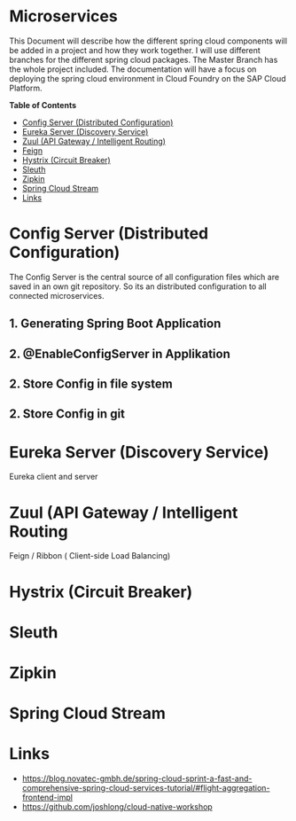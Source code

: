 # Microservices

This Document will describe how the different spring cloud components will be added in a project and how they work together. I will use different branches for the different spring cloud packages. The Master Branch has the whole project included. The documentation will have a focus on deploying the spring cloud environment in Cloud Foundry on the SAP Cloud Platform.

**Table of Contents**

* [Config Server (Distributed Configuration)](#config)
* [Eureka Server (Discovery Service)](#eureka)
* [Zuul (API Gateway / Intelligent Routing)](#zuul)
* [Feign](#feign)
* [Hystrix (Circuit Breaker)](#hystrix)
* [Sleuth](#sleuth)
* [Zipkin](#zipkin)
* [Spring Cloud Stream](#cloudstream)
* [Links](#links)

# Config Server (Distributed Configuration)<a name="config"></a>

The Config Server is the central source of all configuration files which are saved in an own  git repository. So its an distributed configuration to all connected microservices.

 ## 1. Generating Spring Boot Application

 ## 2. @EnableConfigServer in Applikation

 ## 2. Store Config in file system

 ## 2. Store Config in git


# Eureka Server (Discovery Service)<a name="eureka"></a>

 Eureka client and server


# Zuul (API Gateway / Intelligent Routing<a name="zuul"></a>
Feign / Ribbon ( Client-side Load Balancing)

# Hystrix (Circuit Breaker)<a name="hystrix"></a>

# Sleuth<a name="sleuth"></a>

# Zipkin<a name="zipkin"></a>

# Spring Cloud Stream<a name="cloudstream"></a>

# Links<a name="links"></a>
 - https://blog.novatec-gmbh.de/spring-cloud-sprint-a-fast-and-comprehensive-spring-cloud-services-tutorial/#flight-aggregation-frontend-impl
- https://github.com/joshlong/cloud-native-workshop
